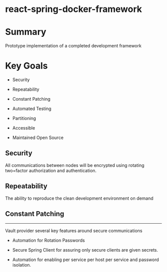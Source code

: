 # react-spring-docker-framework

# Summary

Prototype implementation of a completed development framework




# Key Goals

* Security

* Repeatability

* Constant Patching 

* Automated Testing

* Partitioning

* Accessible

* Maintained Open Source

  

## Security

All communications between nodes will be encrypted using rotating two=factor authorization and authentication.

## Repeatability

The ability to reproduce the clean development environment on demand

## Constant Patching







----

Vault provider several key features around secure communications

* Automation for Rotation Passwords

* Secure Spring Client for assuring only secure clients are given secrets.

* Automation for enabling per service per host per service and password isolation.



  

